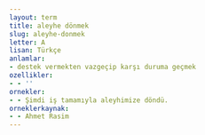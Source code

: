 ```yaml
---
layout: term
title: aleyhe dönmek
slug: aleyhe-donmek
letter: A
lisan: Türkçe
anlamlar:
- destek vermekten vazgeçip karşı duruma geçmek
ozellikler:
- - ''
ornekler:
- - Şimdi iş tamamıyla aleyhimize döndü.
orneklerkaynak:
- - Ahmet Rasim
---
```

